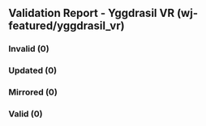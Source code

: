## Validation Report - Yggdrasil VR (wj-featured/yggdrasil_vr)


### Invalid (0)
### Updated (0)
### Mirrored (0)
### Valid (0)

